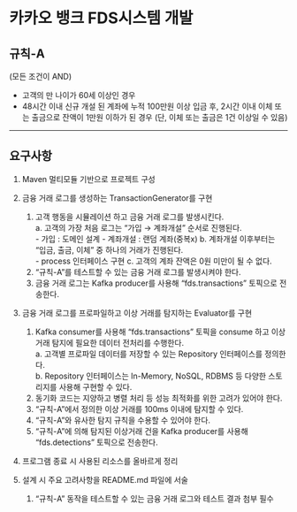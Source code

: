 # 카카오 뱅크 FDS시스템 개발

## 규칙-A

(모든 조건이 AND)
- 고객의 만 나이가 60세 이상인 경우
- 48시간 이내 신규 개설 된 계좌에 누적 100만원 이상 입금 후, 2시간 이내 이체 또는 출금으로 잔액이 1만원 이하가 된 경우 (단, 이체 또는 출금은 1건 이상일 수 있음)

---

## 요구사항
1. Maven 멀티모듈 기반으로 프로젝트 구성

2. 금융 거래 로그를 생성하는 TransactionGenerator를 구현
    1. 고객 행동을 시뮬레이션 하고 금융 거래 로그를 발생시킨다.  
        a. 고객의 가장 처음 로그는 “가입 → 계좌개설” 순서로 진행된다.  
            - 가입 : 도메인 설계
            - 계좌개설 : 랜덤 계좌(중복x) 
        b. 계좌개설 이후부터는 “입금, 출금, 이체” 중 하나의 거래가 진행된다.  
            - process 인터페이스 구현 
        c. 고객의 계좌 잔액은 0원 미만이 될 수 없다.  
    2. “규칙-A”를 테스트할 수 있는 금융 거래 로그를 발생시켜야 한다.    
    3. 금융 거래 로그는 Kafka producer를 사용해 “fds.transactions” 토픽으로 전송한다.
    
3. 금융 거래 로그를 프로파일하고 이상 거래를 탐지하는 Evaluator를 구현
    1. Kafka consumer를 사용해 “fds.transactions” 토픽을 consume 하고 이상 거래 탐지에 필요한 데이터 전처리를 수행한다.  
        a. 고객별 프로파일 데이터를 저장할 수 있는 Repository 인터페이스를 정의한다.  
        b. Repository 인터페이스는 In-Memory, NoSQL, RDBMS 등 다양한 스토리지를 사용해 구현할 수 있다.  
    2. 동기화 코드는 지양하고 병렬 처리 등 성능 최적화를 위한 고려가 있어야 한다.  
    3. “규칙-A”에서 정의한 이상 거래를 100ms 이내에 탐지할 수 있다.  
    4. “규칙-A”와 유사한 탐지 규칙을 수용할 수 있어야 한다.  
    5. “규칙-A”에 의해 탐지된 이상거래 건을 Kafka producer를 사용해 “fds.detections” 토픽으로 전송한다.
    
4. 프로그램 종료 시 사용된 리소스를 올바르게 정리

5. 설계 시 주요 고려사항을 README.md 파일에 서술
    1. “규칙-A” 동작을 테스트할 수 있는 금융 거래 로그와 테스트 결과 첨부 필수